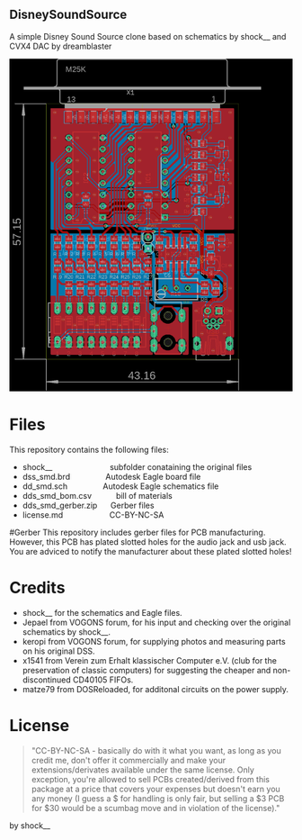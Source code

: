 ## DisneySoundSource
A simple Disney Sound Source clone based on schematics by shock__ and CVX4 DAC by dreamblaster

![alt text](https://github.com/Kanpai-XT/DisneySoundSource/blob/main/dss_smd_brd.png?raw=true)

# Files
This repository contains the following files:
- shock__ &nbsp;&nbsp;&nbsp;&nbsp; &nbsp;&nbsp;&nbsp;&nbsp; &nbsp;&nbsp;&nbsp;&nbsp; &nbsp;&nbsp;&nbsp;&nbsp; &nbsp;&nbsp;&nbsp;&nbsp; subfolder conataining the original files
- dss_smd.brd &nbsp;&nbsp;&nbsp;&nbsp; &nbsp;&nbsp;&nbsp;&nbsp; &nbsp;&nbsp;&nbsp;&nbsp; Autodesk Eagle board file
- dd_smd.sch &nbsp;&nbsp;&nbsp;&nbsp; &nbsp;&nbsp;&nbsp;&nbsp; &nbsp;&nbsp;&nbsp;&nbsp; Autodesk Eagle schematics file
- dds_smd_bom.csv &nbsp;&nbsp;&nbsp;&nbsp; &nbsp;&nbsp;&nbsp;&nbsp; bill of materials
- dds_smd_gerber.zip &nbsp;&nbsp;&nbsp;&nbsp; Gerber files
- license.md &nbsp;&nbsp;&nbsp;&nbsp; &nbsp;&nbsp;&nbsp;&nbsp; &nbsp;&nbsp;&nbsp;&nbsp; &nbsp;&nbsp;&nbsp;&nbsp; CC-BY-NC-SA

#Gerber
This repository includes gerber files for PCB manufacturing. However, this PCB has plated slotted holes for the audio jack and usb jack. You are adviced to notify the manufacturer about these plated slotted holes! 

# Credits
- shock__ for the schematics and Eagle files.
- Jepael from VOGONS forum, for his input and checking over the original schematics by shock__.
- keropi from VOGONS forum, for supplying photos and measuring parts on his original DSS.
- x1541 from Verein zum Erhalt klassischer Computer e.V. (club for the preservation of classic computers) for suggesting the cheaper and non-discontinued CD40105 FIFOs.
- matze79 from DOSReloaded, for additonal circuits on the power supply.

# License
>"CC-BY-NC-SA - basically do with it what you want, as long as you credit me, don't offer it commercially and make your extensions/derivates available under the same license. Only exception, you're allowed to sell PCBs created/derived from this package at a price that covers your expenses but doesn't earn you any money (I guess a $ for handling is only fair, but selling a $3 PCB for $30 would be a scumbag move and in violation of the license)." 

by shock__
